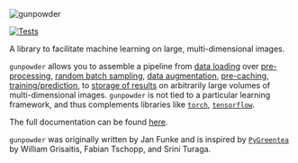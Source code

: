 ![gunpowder](docs/source/img/gunpowder.svg)

[![Tests](https://github.com/funkey/gunpowder/actions/workflows/test.yml/badge.svg)](https://github.com/funkey/gunpowder/actions/workflows/test.yml)

A library to facilitate machine learning on large, multi-dimensional images.

`gunpowder` allows you to assemble a pipeline from
[data loading](http://funkelab.github.io/gunpowder/api.html#source-nodes)
over
[pre-processing](http://funkelab.github.io/gunpowder/api.html#image-processing-nodes),
[random batch sampling](http://funkelab.github.io/gunpowder/api.html#randomlocation),
[data augmentation](http://funkelab.github.io/gunpowder/api.html#augmentation-nodes),
[pre-caching](http://funkelab.github.io/gunpowder/api.html#precache),
[training/prediction](http://funkelab.github.io/gunpowder/api.html#training-and-prediction-nodes), to
[storage of results](http://funkelab.github.io/gunpowder/api.html#output-nodes)
on arbitrarily large volumes of
multi-dimensional images. `gunpowder` is not tied to a particular learning
framework, and thus complements libraries like
[`torch`](https://pytorch.org/),
[`tensorflow`](https://www.tensorflow.org/).

The full documentation can be found [here](https://funkelab.github.io/gunpowder).

`gunpowder` was originally written by Jan Funke and is inspired by
[`PyGreentea`](https://github.com/TuragaLab/PyGreentea) by William Grisaitis,
Fabian Tschopp, and Srini Turaga.
